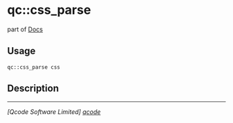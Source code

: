 qc::css_parse
=============

part of [Docs](.)

Usage
-----
`qc::css_parse css`

Description
-----------


----------------------------------
*[Qcode Software Limited] [qcode]*

[qcode]: www.qcode.co.uk "Qcode Software"